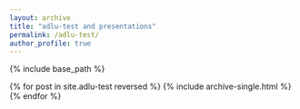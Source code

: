 ```yaml
---
layout: archive
title: "adlu-test and presentations"
permalink: /adlu-test/
author_profile: true
---
```



{% include base_path %}



{% for post in site.adlu-test reversed %}
  {% include archive-single.html %}
{% endfor %}



